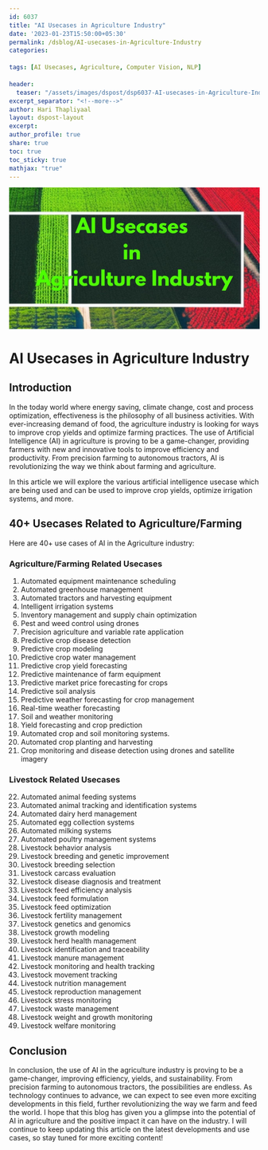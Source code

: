 ```yaml
---
id: 6037      
title: "AI Usecases in Agriculture Industry"  
date: '2023-01-23T15:50:00+05:30'  
permalink: /dsblog/AI-usecases-in-Agriculture-Industry
categories:  
   
tags: [AI Usecases, Agriculture, Computer Vision, NLP] 
   
header:  
  teaser: "/assets/images/dspost/dsp6037-AI-usecases-in-Agriculture-Industry.jpg"  
excerpt_separator: "<!--more-->"   
author: Hari Thapliyaal   
layout: dspost-layout   
excerpt:   
author_profile: true   
share: true   
toc: true   
toc_sticky: true 
mathjax: "true"
---
```


![AI Usecases in Agriculture Industry](/assets/images/dspost/dsp6037-AI-usecases-in-Agriculture-Industry.jpg)   

# AI Usecases in Agriculture Industry   

## Introduction   
In the today world where energy saving, climate change, cost and process optimization, effectiveness is the philosophy of all business activities. With ever-increasing demand of food, the agriculture industry is looking for ways to improve crop yields and optimize farming practices. The use of Artificial Intelligence (AI) in agriculture is proving to be a game-changer, providing farmers with new and innovative tools to improve efficiency and productivity. From precision farming to autonomous tractors, AI is revolutionizing the way we think about farming and agriculture.

In this article we will explore the various artificial intelligence usecase which are being used and can be used to improve crop yields, optimize irrigation systems, and more. 

## 40+ Usecases Related to Agriculture/Farming
Here are 40+ use cases of AI in the Agriculture industry:

### Agriculture/Farming Related Usecases
1. Automated equipment maintenance scheduling
2. Automated greenhouse management
3. Automated tractors and harvesting equipment
4. Intelligent irrigation systems
5. Inventory management and supply chain optimization
6. Pest and weed control using drones
7. Precision agriculture and variable rate application
8. Predictive crop disease detection
9. Predictive crop modeling
10. Predictive crop water management
11. Predictive crop yield forecasting
12. Predictive maintenance of farm equipment
13. Predictive market price forecasting for crops
14. Predictive soil analysis
15. Predictive weather forecasting for crop management
16. Real-time weather forecasting
17. Soil and weather monitoring
18. Yield forecasting and crop prediction
19. Automated crop and soil monitoring systems.
20. Automated crop planting and harvesting
21. Crop monitoring and disease detection using drones and satellite imagery

### Livestock Related Usecases 
22. Automated animal feeding systems
23. Automated animal tracking and identification systems
24. Automated dairy herd management
25. Automated egg collection systems
26. Automated milking systems
27. Automated poultry management systems
28. Livestock behavior analysis
29. Livestock breeding and genetic improvement
30. Livestock breeding selection
31. Livestock carcass evaluation
32. Livestock disease diagnosis and treatment
33. Livestock feed efficiency analysis
34. Livestock feed formulation
35. Livestock feed optimization
36. Livestock fertility management
37. Livestock genetics and genomics
38. Livestock growth modeling
39. Livestock herd health management
40. Livestock identification and traceability
41. Livestock manure management
42. Livestock monitoring and health tracking
43. Livestock movement tracking
44. Livestock nutrition management
45. Livestock reproduction management
46. Livestock stress monitoring
47. Livestock waste management
48. Livestock weight and growth monitoring
49. Livestock welfare monitoring

## Conclusion
In conclusion, the use of AI in the agriculture industry is proving to be a game-changer, improving efficiency, yields, and sustainability. From precision farming to autonomous tractors, the possibilities are endless. As technology continues to advance, we can expect to see even more exciting developments in this field, further revolutionizing the way we farm and feed the world. I hope that this blog has given you a glimpse into the potential of AI in agriculture and the positive impact it can have on the industry. I will continue to keep updating this article on the latest developments and use cases, so stay tuned for more exciting content!